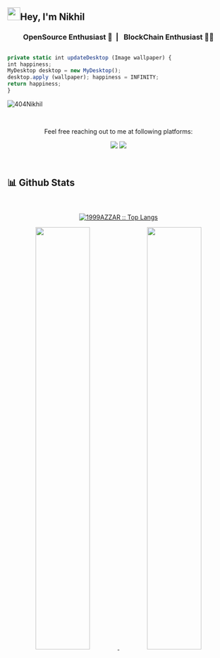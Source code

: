 ## <img src="https://github.com/TheDudeThatCode/TheDudeThatCode/blob/master/Assets/Hi.gif" width="29">Hey, I'm Nikhil

### <p align="center">  &nbsp; OpenSource Enthusiast 💚&nbsp; | &nbsp; BlockChain Enthusiast 👨‍💻 &nbsp;  </p>

##


```js
private static int updateDesktop (Image wallpaper) {
int happiness;
MyDesktop desktop = new MyDesktop();
desktop.apply (wallpaper); happiness = INFINITY;
return happiness;
}
```
<p align="left"> <img src="https://komarev.com/ghpvc/?username=404Nikhil&label=Profile%20views&color=129e00&style=plastic" alt="404Nikhil" /> </p>



<br/>
<p align="center">Feel free reaching out to me at following platforms:</p>

<p align="center"> 
  <a href="https://twitter.com/404Nikhil"><img src="https://img.shields.io/badge/Twitter-1DA1F2?style=for-the-badge&logo=twitter&logoColor=white"></a>
  <a href="nicksd111@gmail.com"><img src="https://img.shields.io/badge/mail-EA4335?style=for-the-badge&logo=gmail&logoColor=white"></a>
</p>


<br>
 <h2> 📊 Github Stats </h2>
      <br/>
        <p align="center">
          <a href="https://github.com/1999AZZAR/">
          <img src="https://github-readme-stats.vercel.app/api/top-langs/?username=404Nikhil&langs_count=6&theme=radical&layout=compact&hide_border=true" alt="1999AZZAR :: Top Langs" /></a>
        </p>
        <p align="center">
          <a href="https://github.com/1999AZZAR/">
          <img width="49.5%" src="https://github-readme-stats.vercel.app/api?username=404Nikhil&show_icons=true&theme=radical&hide_border=true" />
          <img width="49.5%" src="https://github-readme-streak-stats.herokuapp.com/?user=404Nikhil&theme=radical&hide_border=true" />
          </a>
       </p>


